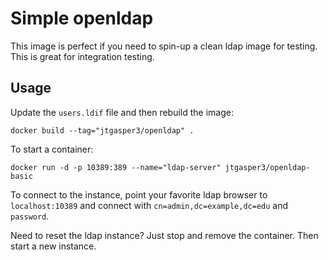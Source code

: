 Simple openldap
=============

This image is perfect if you need to spin-up a clean ldap image for testing. This is great for integration testing.

## Usage
Update the `users.ldif` file and then rebuild the image:

```
docker build --tag="jtgasper3/openldap" .
```

To start a container:

```
docker run -d -p 10389:389 --name="ldap-server" jtgasper3/openldap-basic
```

To connect to the instance, point your favorite ldap browser to `localhost:10389` and connect with `cn=admin,dc=example,dc=edu` and `password`.

Need to reset the ldap instance? Just stop and remove the container. Then start a new instance.
